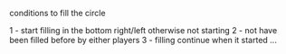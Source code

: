 conditions to fill the circle

1 - start filling in the bottom right/left otherwise not starting
2 - not have been filled before by either players
3 - filling continue when it started ...
